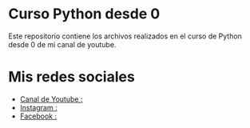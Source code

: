 # Curso Python desde 0
Este repositorio contiene los archivos realizados en el curso de  Python desde 0 de mi canal de youtube.

# Mis redes sociales

  * [Canal de Youtube :](https://www.youtube.com/channel/UCEUrVWPMTrXIWzn5CwnjYhQ)
  * [Instagram :](https://instagram.com/juankestevez?igshid=1b8l23wmuja5n)
  * [Facebook  :](https://www.facebook.com/juancarlos.estevezvargas.98)
